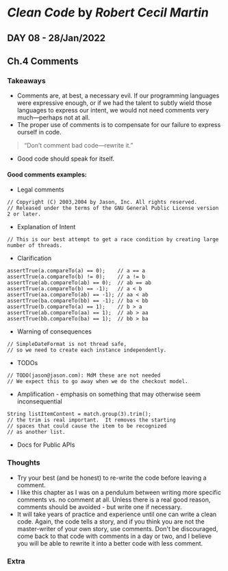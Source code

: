 # *Clean Code* by *Robert Cecil Martin*

## DAY 08 - 28/Jan/2022
## Ch.4 Comments

### Takeaways
- Comments are, at best, a necessary evil. If our programming languages were expressive enough, or if we had the talent to subtly wield those languages to express our intent, we would not need comments very much—perhaps not at all.
- The proper use of comments is to compensate for our failure to express ourself in code.
> “Don’t comment bad code—rewrite it.”
- Good code should speak for itself.

#### Good comments examples:
  - Legal comments
```
// Copyright (C) 2003,2004 by Jason, Inc. All rights reserved.
// Released under the terms of the GNU General Public License version 2 or later.
```
  - Explanation of Intent
```
// This is our best attempt to get a race condition by creating large number of threads.
```
  - Clarification
```
assertTrue(a.compareTo(a) == 0);    // a == a
assertTrue(a.compareTo(b) != 0);    // a != b
assertTrue(ab.compareTo(ab) == 0);  // ab == ab
assertTrue(a.compareTo(b) == -1);   // a < b
assertTrue(aa.compareTo(ab) == -1); // aa < ab
assertTrue(ba.compareTo(bb) == -1); // ba < bb
assertTrue(b.compareTo(a) == 1);    // b > a
assertTrue(ab.compareTo(aa) == 1);  // ab > aa
assertTrue(bb.compareTo(ba) == 1);  // bb > ba
```
  - Warning of consequences
```
// SimpleDateFormat is not thread safe,
// so we need to create each instance independently.
```
  - TODOs
```
// TODO(jason@jason.com): MdM these are not needed
// We expect this to go away when we do the checkout model.
```
  - Amplification - emphasis on something that may otherwise seem inconsequential
```
String listItemContent = match.group(3).trim();
// the trim is real important.  It removes the starting
// spaces that could cause the item to be recognized
// as another list.
```
  - Docs for Public APIs

### Thoughts
- Try your best (and be honest) to re-write the code before leaving a comment.
- I like this chapter as I was on a pendulum between writing more specific comments vs. no comment at all. Unless there is a real good reason, comments should be avoided - but write one if necessary.
- It will take years of practice and experience until one can write a clean code. Again, the code tells a story, and if you think you are not the master-writer of your own story, use comments. Don't be discouraged, come back to that code with comments in a day or two, and I believe you will be able to rewrite it into a better code with less comment.

### Extra
